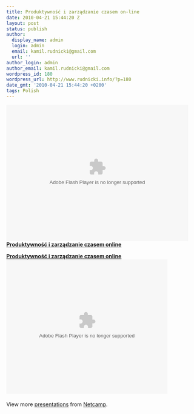 ```yaml
---
title: Produktywność i zarządzanie czasem on-line
date: 2010-04-21 15:44:20 Z
layout: post
status: publish
author:
  display_name: admin
  login: admin
  email: kamil.rudnicki@gmail.com
  url: ''
author_login: admin
author_email: kamil.rudnicki@gmail.com
wordpress_id: 180
wordpress_url: http://www.rudnicki.info/?p=180
date_gmt: '2010-04-21 15:44:20 +0200'
tags: Polish
---
```


<p><object classid="clsid:d27cdb6e-ae6d-11cf-96b8-444553540000" width="480" height="360" codebase="http://download.macromedia.com/pub/shockwave/cabs/flash/swflash.cab#version=6,0,40,0"><param name="allowFullScreen" value="true" /><param name="allowScriptAccess" value="always" /><param name="src" value="http://www.dailymotion.pl/swf/video/xcpzn9" /><param name="allowfullscreen" value="true" /><embed type="application/x-shockwave-flash" width="480" height="360" src="http://www.dailymotion.pl/swf/video/xcpzn9" allowscriptaccess="always" allowfullscreen="true"></embed></object><br />
<strong><a href="http://www.dailymotion.pl/video/xcpzn9_produktywnoyy-i-zarzydzanie-czasem_tech">Produktywność i zarządzanie czasem online</a></strong><em><br />
</em></p>
<div id="__ss_3704130" style="width: 425px;"><strong><a title="Produktywność i zarządzanie czasem online" href="http://www.slideshare.net/Netcamp/produktywno-i-zarzdzanie-czasem-online">Produktywność i zarządzanie czasem online</a></strong><object classid="clsid:d27cdb6e-ae6d-11cf-96b8-444553540000" width="425" height="355" codebase="http://download.macromedia.com/pub/shockwave/cabs/flash/swflash.cab#version=6,0,40,0"><param name="allowFullScreen" value="true" /><param name="allowScriptAccess" value="always" /><param name="src" value="http://static.slidesharecdn.com/swf/ssplayer2.swf?doc=timecampnetcamp-100412184930-phpapp01&amp;stripped_title=produktywno-i-zarzdzanie-czasem-online" /><param name="allowfullscreen" value="true" /><embed type="application/x-shockwave-flash" width="425" height="355" src="http://static.slidesharecdn.com/swf/ssplayer2.swf?doc=timecampnetcamp-100412184930-phpapp01&amp;stripped_title=produktywno-i-zarzdzanie-czasem-online" allowscriptaccess="always" allowfullscreen="true"></embed></object></p>
<div style="padding:5px 0 12px">View more <a href="http://www.slideshare.net/">presentations</a> from <a href="http://www.slideshare.net/Netcamp">Netcamp</a>.</div>
</div>
